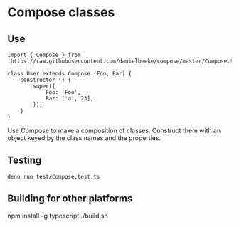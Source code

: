 # Compose classes

## Use

```
import { Compose } from 'https://raw.githubusercontent.com/danielbeeke/compose/master/Compose.ts';

class User extends Compose (Foo, Bar) {
    constructor () {
        super({
            Foo: 'Foo',
            Bar: ['a', 23],
        });
    }
}
```

Use Compose to make a composition of classes. Construct them with an object keyed by the class names and the properties.

## Testing

```
deno run test/Compose.test.ts
```

## Building for other platforms
npm install -g typescript
./build.sh